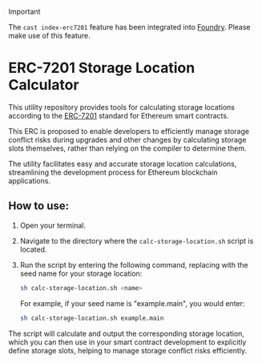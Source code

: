 > [!IMPORTANT]
> The `cast index-erc7201` feature has been integrated into [Foundry](https://github.com/foundry-rs/foundry). Please make use of this feature.

# ERC-7201 Storage Location Calculator

This utility repository provides tools for calculating storage locations according to the [ERC-7201](https://ercs.ethereum.org/ERCS/erc-7201) standard for Ethereum smart contracts.

This ERC is proposed to enable developers to efficiently manage storage conflict risks during upgrades and other changes by calculating storage slots themselves, rather than relying on the compiler to determine them.

The utility facilitates easy and accurate storage location calculations, streamlining the development process for Ethereum blockchain applications.

## How to use:

1. Open your terminal.

2. Navigate to the directory where the `calc-storage-location.sh` script is located.

3. Run the script by entering the following command, replacing <name> with the seed name for your storage location:
    ```bash
    sh calc-storage-location.sh <name>
    ```

    For example, if your seed name is "example.main", you would enter:
    ```bash
    sh calc-storage-location.sh example.main
    ```

The script will calculate and output the corresponding storage location, which you can then use in your smart contract development to explicitly define storage slots, helping to manage storage conflict risks efficiently.
